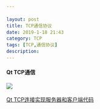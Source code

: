 ```yaml
---

layout: post
title: TCP通信协议
date: 2019-1-18 21:43
category: TCP
tags: [TCP,通信协议]
description:
---
```




#### Qt TCP通信

![](..\_img\QtTCPLink.png)



[Qt TCP连接实现服务器和客户端代码](https://github.com/DepInjoy/BaseHouse/tree/master/Qt/GradedMessagePrompt/src/TCP)

